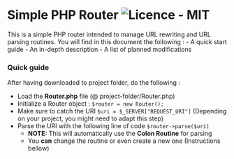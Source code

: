 # Simple PHP Router <img src="https://img.shields.io/badge/license-MIT-green" alt="Licence - MIT">
This is a simple PHP router intended to manage URL rewriting and URL parsing routines.
You will find in this document the following : 
	- A quick start guide
	- An in-depth description
	- A list of planned modifications

### Quick guide
After having downloaded to project folder, do the following : 

* Load the **Router.php** file (@ project-folder/Router.php)
* Initialize a Router object : `$router = new Router();`
* Make sure to catch the URI `$uri = $_SERVER["REQUEST_URI"]` (Depending on your project, you might need to adapt this step)
* Parse the URI with the following line of code `$router->parse($uri)`
	* **NOTE:** This will automatically use the **Colon Routine** for parsing
	* You **can** change the routine or even create a new one (Instructions bellow)